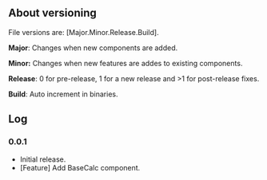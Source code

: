 ## About versioning

File versions are: [Major.Minor.Release.Build].

__Major__: Changes when new components are added.

__Minor:__ Changes when new features are addes to existing components.

__Release__: 0 for pre-release, 1 for a new release and >1 for post-release fixes.

__Build__: Auto increment in binaries.

## Log

### 0.0.1

* Initial release.
* [Feature] Add BaseCalc component.